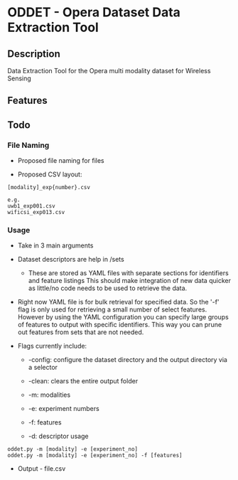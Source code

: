 # ODDET - Opera Dataset Data Extraction Tool
## Description
Data Extraction Tool for the Opera multi modality dataset for Wireless Sensing

## Features

## Todo

### File Naming
- Proposed file naming for files

- Proposed CSV layout:
```
[modality]_exp{number}.csv

e.g.
uwb1_exp001.csv
wificsi_exp013.csv
```

### Usage 

- Take in 3 main arguments
- Dataset descriptors are help in /sets
    -   These are stored as YAML files with separate sections for identifiers and feature listings
        This should make integration of new data quicker as little/no code needs to be used to 
        retrieve the data.
-   Right now YAML file is for bulk retrieval for specified data. So the '-f' flag is only used for 
    retrieving a small number of select features. However by using the YAML configuration you can 
    specify large groups of features to output with specific identifiers. This way you can prune out 
    features from sets that are not needed.

- Flags currently include:
    - -config: configure the dataset directory and the output directory via a selector
    - -clean: clears the entire output folder

    - -m: modalities 
    - -e: experiment numbers
    - -f: features
    - -d: descriptor usage

```
oddet.py -m [modality] -e [experiment_no]
oddet.py -m [modality] -e [experiment_no] -f [features] 
```

- Output - file.csv